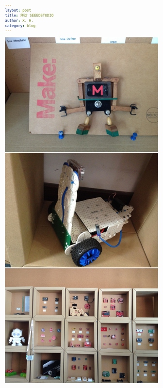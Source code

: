 ```yaml
---
layout: post
title: 拜访 SEEEDSTUDIO
author: X. H.
category: blog
---
```


![](/images/extra/seeed-01.jpg)
![](/images/extra/seeed-02.jpg)
![](/images/extra/seeed-03.jpg)

